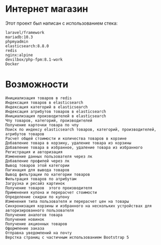 
# Интернет магазин

Этот проект был написан с использованием стека:

    laravel/framework
    mariadb:10.3
    phpmyadmin 
    elasticsearch:8.8.0
    redis
    nginx:alpine
    devilbox/php-fpm:8.1-work
    Docker

# Возможности
    Инициализация товаров в redis 
    Индексация товаров в elasticsearch
    Индексация категорий в elasticsearch 
    Индексация атрибутов товаров в elasticsearch 
    Инициализация производителей в elasticsearch
    Чпу товаров, категорий, производителей
    Получение карточки товара по чпу
    Поиск по индексу elasticsearch товаров, категорий, производителей, атрибутов товаров
    Расчет общей стоимости и количества товаров в корзине
    Добавление товара в корзину, удаление товара из корзины
    Добавление товара в избранное, удаление товара из избранного
    Регистрация и авторизация 
    Изменение данных пользователя через лк 
    Добавление профилей через лк 
    Вывод товаров этой категории
    Пагинация для вывода товаров 
    Вывод фильтрации по категории товаров 
    Фильтрация товаров по атрибутам 
    Загрузка и ресайз картинок 
    Получение товаров  этого производителя
    Применения купона и перерасчет стоимости 
    Определение скидки по купону
    Изменения типа пользователя и перерасчет цен на товары
    Синхронизация корзины и избранного на нескольких устройствах для авторизированного пользователя 
    Получение аналогов товара 
    Получение новинок
    Получение акционных товаров 
    Оформление заказа 
    Отправка уведомлений на почту 
    Верстка страниц с частичным использованием Bootstrap 5

